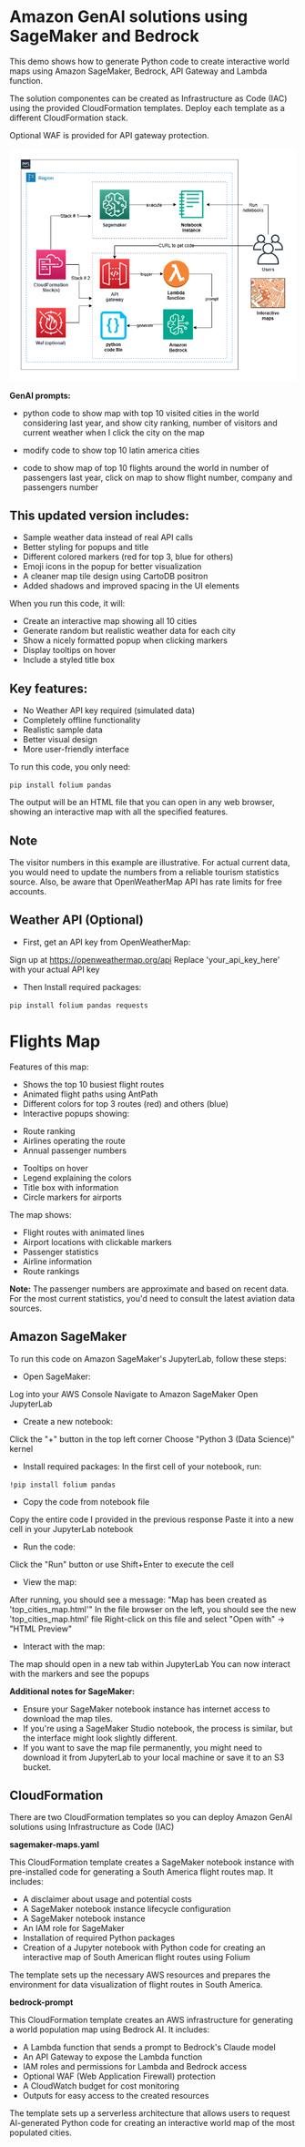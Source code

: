 # Amazon GenAI solutions using SageMaker and Bedrock

This demo shows how to generate Python code to create interactive world maps using Amazon SageMaker, Bedrock, API Gateway and Lambda function.

The solution componentes can be created as Infrastructure as Code (IAC) using the provided CloudFormation templates. Deploy each template as a different CloudFormation stack.

Optional WAF is provided for API gateway protection.

![Alt text](../diagrams/genai-maps.png?raw=true "Diagram Image")

**GenAI prompts:** 

* python code to show map with top 10 visited cities in the world considering last year,
and show city ranking, number of visitors and current weather when I click the city on the map

* modify code to show top 10 latin america cities

* code to show map of top 10 flights around the world in number of passengers last year, click on map to show flight number, company and passengers number

## This updated version includes:

* Sample weather data instead of real API calls
* Better styling for popups and title
* Different colored markers (red for top 3, blue for others)
* Emoji icons in the popup for better visualization
* A cleaner map tile design using CartoDB positron
* Added shadows and improved spacing in the UI elements

When you run this code, it will:

* Create an interactive map showing all 10 cities
* Generate random but realistic weather data for each city
* Show a nicely formatted popup when clicking markers
* Display tooltips on hover
* Include a styled title box

## Key features:

* No Weather API key required (simulated data)
* Completely offline functionality
* Realistic sample data
* Better visual design
* More user-friendly interface

To run this code, you only need:

    
`pip install folium pandas`

    
The output will be an HTML file that you can open in any web browser, showing an interactive map with all the specified features.

## Note

The visitor numbers in this example are illustrative. For actual current data, you would need to update the numbers from a reliable tourism statistics source. Also, be aware that OpenWeatherMap API has rate limits for free accounts.

## Weather API (Optional)

* First, get an API key from OpenWeatherMap:

Sign up at https://openweathermap.org/api
Replace 'your_api_key_here' with your actual API key

* Then Install required packages:
    
`pip install folium pandas requests`

# Flights Map

Features of this map:

* Shows the top 10 busiest flight routes
* Animated flight paths using AntPath
* Different colors for top 3 routes (red) and others (blue)
* Interactive popups showing:
- Route ranking
- Airlines operating the route
- Annual passenger numbers
* Tooltips on hover
* Legend explaining the colors
* Title box with information
* Circle markers for airports

The map shows:

* Flight routes with animated lines
* Airport locations with clickable markers
* Passenger statistics
* Airline information
* Route rankings

**Note:** The passenger numbers are approximate and based on recent data. For the most current statistics, you'd need to consult the latest aviation data sources.

## Amazon SageMaker

To run this code on Amazon SageMaker's JupyterLab, follow these steps:

* Open SageMaker:

Log into your AWS Console
Navigate to Amazon SageMaker
Open JupyterLab

* Create a new notebook:

Click the "+" button in the top left corner
Choose "Python 3 (Data Science)" kernel

* Install required packages:
In the first cell of your notebook, run:
 
`!pip install folium pandas`

* Copy the code from notebook file

Copy the entire code I provided in the previous response
Paste it into a new cell in your JupyterLab notebook

* Run the code:

Click the "Run" button or use Shift+Enter to execute the cell

* View the map:

After running, you should see a message: "Map has been created as 'top_cities_map.html'"
In the file browser on the left, you should see the new 'top_cities_map.html' file
Right-click on this file and select "Open with" -> "HTML Preview"

* Interact with the map:

The map should open in a new tab within JupyterLab
You can now interact with the markers and see the popups


**Additional notes for SageMaker:**

* Ensure your SageMaker notebook instance has internet access to download the map tiles.
* If you're using a SageMaker Studio notebook, the process is similar, but the interface might look slightly different.
* If you want to save the map file permanently, you might need to download it from JupyterLab to your local machine or save it to an S3 bucket.

## CloudFormation

There are two CloudFormation templates so you can deploy Amazon GenAI solutions using Infrastructure as Code (IAC)

**sagemaker-maps.yaml**

This CloudFormation template creates a SageMaker notebook instance with pre-installed code for generating a South America flight routes map. It includes:

* A disclaimer about usage and potential costs
* A SageMaker notebook instance lifecycle configuration
* A SageMaker notebook instance
* An IAM role for SageMaker
* Installation of required Python packages
* Creation of a Jupyter notebook with Python code for creating an interactive map of South American flight routes using Folium

The template sets up the necessary AWS resources and prepares the environment for data visualization of flight routes in South America.

**bedrock-prompt**

This CloudFormation template creates an AWS infrastructure for generating a world population map using Bedrock AI. It includes:

* A Lambda function that sends a prompt to Bedrock's Claude model
* An API Gateway to expose the Lambda function
* IAM roles and permissions for Lambda and Bedrock access
* Optional WAF (Web Application Firewall) protection
* A CloudWatch budget for cost monitoring
* Outputs for easy access to the created resources

The template sets up a serverless architecture that allows users to request AI-generated Python code for creating an interactive world map of the most populated cities.